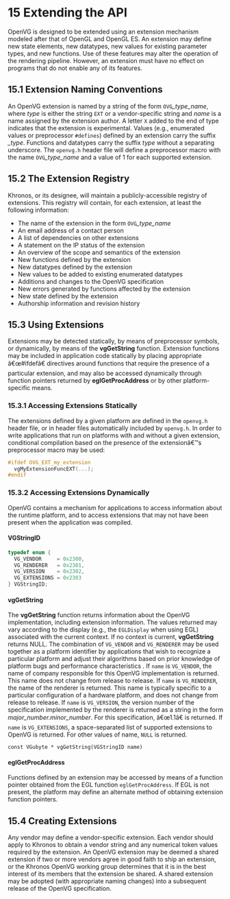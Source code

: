 #  15 Extending the API<a name="chapter15"> </a> <a name="Extending_the_API"> </a>

OpenVG is designed to be extended using an extension mechanism modeled after that of OpenGL and OpenGL ES. An extension may define new state elements, new datatypes, new values for existing parameter types, and new functions. Use of these features may alter the operation of the rendering pipeline. However, an extension must have no effect on programs that do not enable any of its features.

## 15.1 Extension Naming Conventions<a name="Extension_Naming_Conventions"> </a>
An OpenVG extension is named by a string of the form `OVG`_\_type_name_, where _type_ is either the string `EXT` or a vendor-specific string and _name_ is a name assigned by the extension author. A letter `X` added to the end of type indicates that the extension is experimental.
Values (e.g., enumerated values or preprocessor `#defines`) defined by an extension carry the suffix _\_type_. Functions and datatypes carry the suffix _type_ without a separating underscore.
The `openvg.h` header file will define a preprocessor macro with the name `OVG`_\_type_name_ and a value of 1 for each supported extension.

## 15.2 The Extension Registry<a name="The_Extension_Registry"> </a>
Khronos, or its designee, will maintain a publicly-accessible registry of extensions. This registry will contain, for each extension, at least the following information:
* The name of the extension in the form `OVG`_\_type_name_
* An email address of a contact person
* A list of dependencies on other extensions
* A statement on the IP status of the extension
* An overview of the scope and semantics of the extension
* New functions defined by the extension
* New datatypes defined by the extension
* New values to be added to existing enumerated datatypes
* Additions and changes to the OpenVG specification
* New errors generated by functions affected by the extension
* New state defined by the extension
* Authorship information and revision history

## 15.3 Using Extensions<a name="Using_Extensions"> </a>
Extensions may be detected statically, by means of preprocessor symbols, or dynamically, by means of the **vgGetString** function. Extension functions may be included in application code statically by placing appropriate â€œ#ifdefâ€ directives around functions that require the presence of a particular extension, and may also be accessed dynamically through function pointers returned by **eglGetProcAddress** or by other platform-specific means.

### 15.3.1 Accessing Extensions Statically<a name="Accessing_Extensions_Statically"> </a>
The extensions defined by a given platform are defined in the `openvg.h` header file, or in header files automatically included by `openvg.h`. In order to write applications that run on platforms with and without a given extension, conditional compilation based on the presence of the extensionâ€™s preprocessor macro may be used:
```C
#ifdef OVG_EXT_my_extension
  vgMyExtensionFuncEXT(...);
#endif
```

### 15.3.2 Accessing Extensions Dynamically<a name="Accessing_Extensions_Dynamically"> </a>
OpenVG contains a mechanism for applications to access information about the runtime platform, and to access extensions that may not have been present when the application was compiled.

#### VGStringID<a name="VGStringID"> </a>
```C
typedef enum {
  VG_VENDOR     = 0x2300,
  VG_RENDERER   = 0x2301,
  VG_VERSION    = 0x2302,
  VG_EXTENSIONS = 0x2303
} VGStringID;
```

#### vgGetString<a name="vgGetString"> </a>
The **vgGetString** function returns information about the OpenVG implementation, including extension information. The values returned may vary according to the display (e.g., the `EGLDisplay` when using EGL) associated with the current context. If no context is current, **vgGetString** returns NULL.
The combination of `VG_VENDOR` and `VG_RENDERER` may be used together as a platform identifier by applications that wish to recognize a particular platform and adjust their algorithms based on prior knowledge of platform bugs and performance characteristics .
If `name` is `VG_VENDOR`, the name of company responsible for this OpenVG implementation is returned. This name does not change from release to release.
If `name` is `VG_RENDERER`, the name of the renderer is returned. This name is typically specific to a particular configuration of a hardware platform, and does not change from release to release.
If `name` is `VG_VERSION`, the version number of the specification implemented by the renderer is returned as a string in the form _major_number.minor_number_. For this specification, â€œ1.1â€ is returned.
If `name` is `VG_EXTENSIONS`, a space-separated list of supported extensions to OpenVG is returned.
For other values of name, `NULL` is returned.
``````
const VGubyte * vgGetString(VGStringID name)
``````

#### eglGetProcAddress<a name="eglGetProcAddress"> </a>
Functions defined by an extension may be accessed by means of a function pointer obtained from the EGL function `eglGetProcAddress`. If EGL is not present, the platform may define an alternate method of obtaining extension function pointers.

## 15.4 Creating Extensions<a name="Creating_Extensions"> </a>
Any vendor may define a vendor-specific extension. Each vendor should apply to Khronos to obtain a vendor string and any numerical token values required by the extension.
An OpenVG extension may be deemed a shared extension if two or more vendors agree in good faith to ship an extension, or the Khronos OpenVG working group determines that it is in the best interest of its members that the extension be shared. A shared extension may be adopted (with appropriate naming changes) into a subsequent release of the OpenVG specification.

<div style="page-break-after: always;"> </div>
